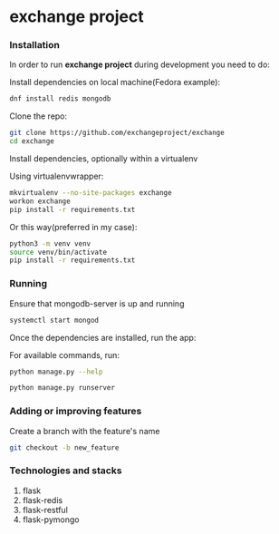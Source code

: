# exchange project

### Installation

In order to run **exchange project** during development you need to do:

Install dependencies on local machine(Fedora example):

```bash
dnf install redis mongodb
```

Clone the repo:

```bash
git clone https://github.com/exchangeproject/exchange
cd exchange
```

Install dependencies, optionally within a virtualenv

Using virtualenvwrapper:

```bash
mkvirtualenv --no-site-packages exchange
workon exchange
pip install -r requirements.txt
```

Or this way(preferred in my case):

```bash
python3 -m venv venv
source venv/bin/activate
pip install -r requirements.txt
```

### Running

Ensure that mongodb-server is up and running

```bash
systemctl start mongod
```

Once the dependencies are installed, run the app:

For available commands, run:

```bash
python manage.py --help
```

```bash
python manage.py runserver
```

### Adding or improving features

Create a branch with the feature's name

```bash
git checkout -b new_feature
```

### Technologies and stacks

1. flask
2. flask-redis
3. flask-restful
4. flask-pymongo

